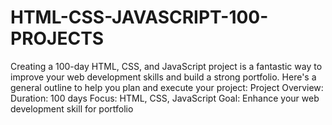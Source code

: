 # HTML-CSS-JAVASCRIPT-100-PROJECTS
Creating a 100-day HTML, CSS, and JavaScript project is a fantastic way to improve your web development skills and build a strong portfolio. Here's a general outline to help you plan and execute your project:  Project Overview:  Duration: 100 days Focus: HTML, CSS, JavaScript Goal: Enhance your web development skill for portfolio

